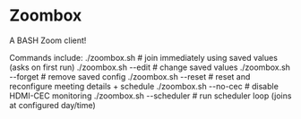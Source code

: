 # Zoombox
A BASH Zoom client!

Commands include:
./zoombox.sh                # join immediately using saved values (asks on first run)
./zoombox.sh --edit         # change saved values
./zoombox.sh --forget       # remove saved config
./zoombox.sh --reset        # reset and reconfigure meeting details + schedule
./zoombox.sh --no-cec       # disable HDMI-CEC monitoring
./zoombox.sh --scheduler    # run scheduler loop (joins at configured day/time)
